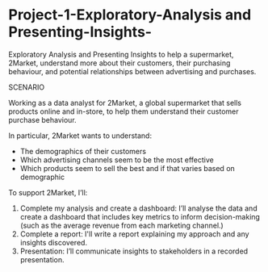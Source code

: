 # Project-1-Exploratory-Analysis and Presenting-Insights-

Exploratory Analysis and Presenting Insights to help a supermarket, 2Market, understand more about their customers, their purchasing behaviour, and potential relationships between advertising and purchases. 

SCENARIO

Working as a data analyst for 2Market, a global supermarket that sells products online and in-store, to help them understand their customer purchase behaviour. 

In particular, 2Market wants to understand:

- The demographics of their customers 
- Which advertising channels seem to be the most effective
- Which products seem to sell the best and if that varies based on demographic
  
To support 2Market, I’ll:

1. Complete my analysis and create a dashboard: I’ll analyse the data and create a dashboard that includes key metrics to inform decision-making (such as the average revenue from each marketing channel.)
2. Complete a report: I'll write a report explaining my approach and any insights discovered.
3. Presentation: I’ll communicate insights to stakeholders in a recorded presentation.
